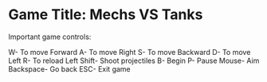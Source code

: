 # Game Title: Mechs VS Tanks


Important game controls: 

W- To move Forward
A- To move Right
S- To move Backward
D- To move Left
R- To reload
Left Shift- Shoot projectiles
B- Begin
P- Pause
Mouse- Aim
Backspace- Go back
ESC- Exit game



